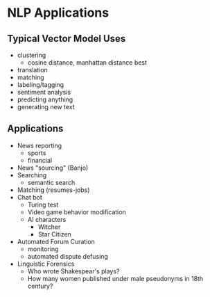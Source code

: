 # NLP Applications

## Typical Vector Model Uses

  - clustering
    - cosine distance, manhattan distance best
  - translation
  - matching
  - labeling/tagging
  - sentiment analysis
  - predicting anything
  - generating new text 

## Applications

- News reporting
  - sports
  - financial
- News "sourcing" (Banjo)
- Searching
  - semantic search
- Matching (resumes-jobs)
- Chat bot
  - Turing test
  - Video game behavior modification
  - AI characters
    - Witcher
    - Star Citizen
- Automated Forum Curation
  - monitoring
  - automated dispute defusing
- Linguistic Forensics
  - Who wrote Shakespear's plays?
  - How many women published under male pseudonyms in 18th century?


